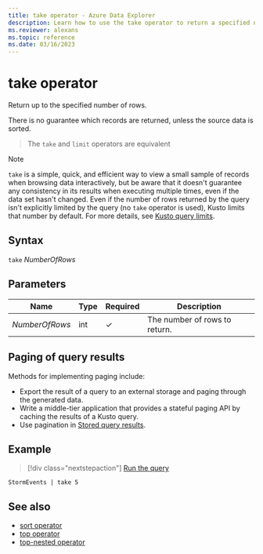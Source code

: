 ```yaml
---
title: take operator - Azure Data Explorer
description: Learn how to use the take operator to return a specified number of rows.
ms.reviewer: alexans
ms.topic: reference
ms.date: 03/16/2023
---
```

# take operator

Return up to the specified number of rows.

There is no guarantee which records are returned, unless
the source data is sorted.

> The `take` and `limit` operators are equivalent

> [!NOTE]
> `take` is a simple, quick, and efficient way to view a small sample of records when browsing data interactively, but be aware that it doesn't guarantee any consistency in its results when executing multiple times, even if the data set hasn't changed.
> Even if the number of rows returned by the query isn't explicitly limited by the query (no `take` operator is used), Kusto limits that number by default. For more details, see [Kusto query limits](../concepts/querylimits.md).

## Syntax

`take` *NumberOfRows*

## Parameters

|Name|Type|Required|Description|
|--|--|--|--|
|*NumberOfRows*|int|&check;|The number of rows to return.|

## Paging of query results

Methods for implementing paging include:

* Export the result of a query to an external storage and paging through the
   generated data.
* Write a middle-tier application that provides a stateful paging API by caching
   the results of a Kusto query.
* Use pagination in [Stored query results](../management/stored-query-results.md#pagination).

## Example

> [!div class="nextstepaction"]
> <a href="https://dataexplorer.azure.com/clusters/help/databases/Samples?query=H4sIAAAAAAAAAwsuyS/KdS1LzSspVqhRKEnMTlUwBQDEz2b8FAAAAA==" target="_blank">Run the query</a>

```kusto
StormEvents | take 5
```

## See also

* [sort operator](sort-operator.md)
* [top operator](topoperator.md)
* [top-nested operator](topnestedoperator.md)
